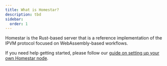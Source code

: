 ```yaml
---
title: What is Homestar?
description: tbd
sidebar:
  order: 1
---
```


Homestar is the Rust-based server that is a reference implementation of the IPVM protocol focused on WebAssembly-based workflows.

If you need help getting started, please follow our [guide on setting up your own Homestar node](../manual-setup/setup-your-local-node/).
